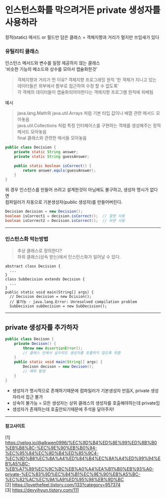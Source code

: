 # 인스턴스화를 막으려거든 private 생성자를 사용하라

정적(static) 메서드 or 필드만 담은 클래스 = 객체지향과 거리가 멀지만 쓰임새가 있다  

### 유틸리티 클래스
인스턴스 메서드와 변수를 일정 제공하지 않는 클래스  
'비슷한 기능의 메소드와 상수를 모아서 캡슐화한것'
> 객체지향과 거리가 먼 이유?
> 객체지향 프로그래밍 원칙 '한 객체가 지니고 있는 데이터들은 외부에서 함부로 접근하여 수정 할 수 없도록'  
> 각 객체의 데이터들이 캡슐화되어야한다는 객체지향 프로그램 원칙에 위배됨

예시
> java.lang.Math와 java.util.Arrays 처럼 기본 타입 값이나 배열 관련 메서드 모아놓음  
> java.util.Collections 처럼 특정 인터페이스를 구현하는 객체를 생성해주는 정적 메서드 모아놓음  
> final 클래스와 관련한 메서들 모아놓음

```java 
public class Decision {
    private static String answer;
    private static String guessAnswer;
    
    public static boolean isCorrect() {
        return answer.equls(guessAnswer);
    }
}
```
위 경우 인스턴스를 만들어 쓰려고 설계한것이 아님에도 불구하고, 생성자 명시가 없다면  
컴파일러가 자동으로 기본생성자(public 생성자)를 만들어버린다.
```java 
Decision decision = new Decision();
boolean isCorrect1 = decision.isCorrect();  // 잘못 사용
boolean isCorrect2 = Decision.isCorrect();  // 바른 사용

```

***
### 인스턴스화 막는방법
> 추상 클래스로 정의한다?  
> 하위 클래스(상속 받는)에서 인스턴스화가 일어날 수 있다.
 ```aidl 
 abstract class Decision {
   ...
 }
 class SubDecision extends Decision {
   ...
 }
 public static void main(String[] args) {
   // Decision decision = new Dcision();
   // 불가능 - java.lang.Error: Unresolved compilation problem
   SubDecision subDecision = new SubDecision();
 ```
***
## private 생성자를 추가하자
```java
public class Decison {
    private Decison() {
        throw new AssertionError();
        // 클래스 안에서 실수라도 생성자를 호출하지 않도록 위함
    }
    public static void main(String[] args) {
        Decison decison = new Decison();
        // 예외 발생
    }
}
```

- 생성자가 명시적으로 존재하기때문에 컴파일러가 기본생성자 만듬X, private 생성자라서 접근 불가
- 상속이 불가능 = 모든 생성자는 상위 클래스의 생성자를 호출해야하는데 private임
- 생성자가 존재하는데 호출안되기때문에 주석을 달아주자!
***
#### 참고사이트
[1] https://velog.io/@alkwen0996/%EC%9D%B4%ED%8E%99%ED%8B%B0%EB%B8%8C-%EC%9E%90%EB%B0%94-%EC%95%84%EC%9D%B4%ED%85%9C4-%EC%9D%B8%EC%8A%A4%ED%84%B4%EC%8A%A4%ED%99%94%EB%A5%BC-%EB%A7%89%EC%9C%BC%EB%A0%A4%EA%B1%B0%EB%93%A0-private-%EC%83%9D%EC%84%B1%EC%9E%90%EB%A5%BC-%EC%82%AC%EC%9A%A9%ED%95%98%EB%9D%BC  
[2] https://lovethefeel.tistory.com/133?category=957374  
[3] https://devyihyun.tistory.com/111
